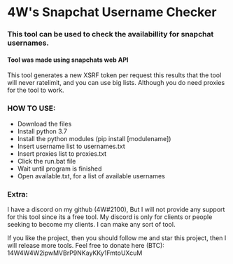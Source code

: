 # 4W's Snapchat Username Checker

### This tool can be used to check the availabillity for snapchat usernames.
#### Tool was made using snapchats web API

This tool generates a new XSRF token per request this results that the tool will never ratelimit, and you can use big lists. Although you do need proxies for the tool to work.

### HOW TO USE:

* Download the files
* Install python 3.7
* Install the python modules (pip install [modulename])
* Insert username list to usernames.txt
* Insert proxies list to proxies.txt
* Click the run.bat file
* Wait until program is finished
* Open available.txt, for a list of available usernames


### Extra:
I have a discord on my github (4W#2100), But I will not provide any support for this tool since its a free tool.
My discord is only for clients or people seeking to become my clients. I can make any sort of tool.

If you like the project, then you should follow me and star this project, then I will release more tools.
Feel free to donate here (BTC): 14W4W4W2ipwMVBrP9NKayKKy1FmtoUXcuM

